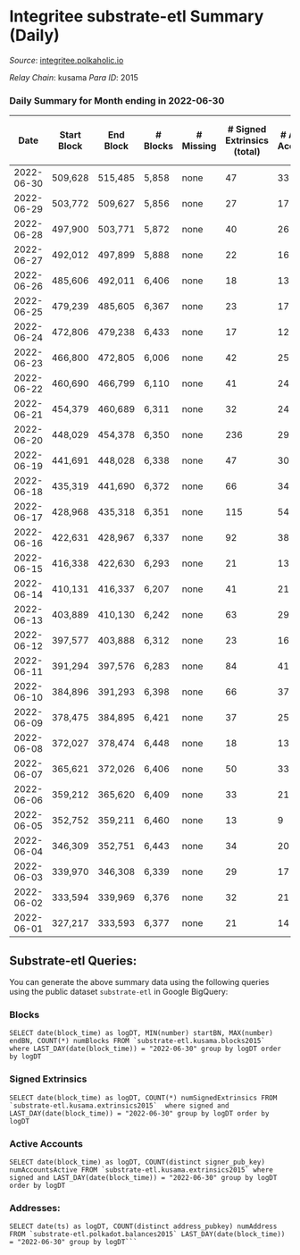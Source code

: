 # Integritee substrate-etl Summary (Daily)

_Source_: [integritee.polkaholic.io](https://integritee.polkaholic.io)

*Relay Chain*: kusama
*Para ID*: 2015



### Daily Summary for Month ending in 2022-06-30


| Date | Start Block | End Block | # Blocks | # Missing | # Signed Extrinsics (total) | # Active Accounts | # Addresses with Balances | # Events | # Transfers | # XCM Transfers In | # XCM Transfers Out |
| ---- | ----------- | --------- | -------- | --------- | --------------------------- | ----------------- | ------------------------- | -------- | ----------- | ------------------ | ------------------- |
| 2022-06-30 | 509,628 | 515,485 | 5,858 | none  | 47 | 33 | 11,443 | 11,978 | 23 ($1,193.13) |   | 3 ($121.55) |
| 2022-06-29 | 503,772 | 509,627 | 5,856 | none  | 27 | 17 | 11,438 | 11,855 | 12 ($656.58) |   | 2 ($555.19) |
| 2022-06-28 | 497,900 | 503,771 | 5,872 | none  | 40 | 26 | 11,438 | 11,968 | 22 ($2,944.70) | 2 ($3.22) | 3 ($4.26) |
| 2022-06-27 | 492,012 | 497,899 | 5,888 | none  | 22 | 16 | 11,437 | 11,881 | 6 ($1,092.93) |   |   |
| 2022-06-26 | 485,606 | 492,011 | 6,406 | none  | 18 | 13 | 11,437 | 12,909 | 8 ($705.20) |   |   |
| 2022-06-25 | 479,239 | 485,605 | 6,367 | none  | 23 | 17 | 11,436 | 12,856 | 12 ($1,299.85) |   |   |
| 2022-06-24 | 472,806 | 479,238 | 6,433 | none  | 17 | 12 | 11,435 | 12,968 | 6 ($243.21) | 1 ($0.62) | 2 ($0.62) |
| 2022-06-23 | 466,800 | 472,805 | 6,006 | none  | 42 | 25 | 11,435 | 12,241 | 18 ($3,758.52) | 2 ($1.00) | 2 ($1.63) |
| 2022-06-22 | 460,690 | 466,799 | 6,110 | none  | 41 | 24 | 11,432 | 12,452 | 21 ($1,131.06) | 1 ($0.34) | 1 ($0.66) |
| 2022-06-21 | 454,379 | 460,689 | 6,311 | none  | 32 | 24 | 11,430 | 12,788 | 20 ($1,791.96) |   |   |
| 2022-06-20 | 448,029 | 454,378 | 6,350 | none  | 236 | 29 | 11,430 | 13,889 | 217 ($7,952.48) |   |   |
| 2022-06-19 | 441,691 | 448,028 | 6,338 | none  | 47 | 30 | 11,429 | 12,917 | 31 ($233,089) |   |   |
| 2022-06-18 | 435,319 | 441,690 | 6,372 | none  | 66 | 34 | 11,428 | 13,116 | 52 ($18,141.29) |   |   |
| 2022-06-17 | 428,968 | 435,318 | 6,351 | none  | 115 | 54 | 11,424 | 13,325 | 98 ($50,538.50) |   |   |
| 2022-06-16 | 422,631 | 428,967 | 6,337 | none  | 92 | 38 | 11,417 | 13,194 | 76 ($191,623) |   |   |
| 2022-06-15 | 416,338 | 422,630 | 6,293 | none  | 21 | 13 | 11,412 | 12,699 | 15 ($1,870.25) |   |   |
| 2022-06-14 | 410,131 | 416,337 | 6,207 | none  | 41 | 21 | 11,411 | 12,627 | 33 ($4,186.92) |   |   |
| 2022-06-13 | 403,889 | 410,130 | 6,242 | none  | 63 | 29 | 11,408 | 12,805 | 51 ($30,453.91) |   |   |
| 2022-06-12 | 397,577 | 403,888 | 6,312 | none  | 23 | 16 | 11,406 | 12,747 | 14 ($8,358.79) |   |   |
| 2022-06-11 | 391,294 | 397,576 | 6,283 | none  | 84 | 41 | 11,403 | 12,984 | 66 ($14,580.18) |   |   |
| 2022-06-10 | 384,896 | 391,293 | 6,398 | none  | 66 | 37 | 11,401 | 13,144 | 43 ($22,385.12) |   |   |
| 2022-06-09 | 378,475 | 384,895 | 6,421 | none  | 37 | 25 | 11,395 | 13,041 | 25 ($19,539.29) |   |   |
| 2022-06-08 | 372,027 | 378,474 | 6,448 | none  | 18 | 13 | 11,389 | 12,988 | 8 ($720.28) |   |   |
| 2022-06-07 | 365,621 | 372,026 | 6,406 | none  | 50 | 33 | 11,389 | 13,090 | 25 ($3,570.72) |   |   |
| 2022-06-06 | 359,212 | 365,620 | 6,409 | none  | 33 | 21 | 11,385 | 12,993 | 19 ($1,419.38) |   |   |
| 2022-06-05 | 352,752 | 359,211 | 6,460 | none  | 13 | 9 | 11,381 | 12,987 | 8 ($1,430.12) |   |   |
| 2022-06-04 | 346,309 | 352,751 | 6,443 | none  | 34 | 20 | 11,381 | 13,064 | 20 ($2,827.64) |   |   |
| 2022-06-03 | 339,970 | 346,308 | 6,339 | none  | 29 | 17 | 11,378 | 12,832 | 13 ($663.44) |   |   |
| 2022-06-02 | 333,594 | 339,969 | 6,376 | none  | 32 | 21 | 11,377 | 12,914 | 16 ($2,810.14) |   |   |
| 2022-06-01 | 327,217 | 333,593 | 6,377 | none  | 21 | 14 | 11,374 | 12,862 | 13 ($5,705.36) |   |   |

## Substrate-etl Queries:
You can generate the above summary data using the following queries using the public dataset `substrate-etl` in Google BigQuery:


### Blocks
```
SELECT date(block_time) as logDT, MIN(number) startBN, MAX(number) endBN, COUNT(*) numBlocks FROM `substrate-etl.kusama.blocks2015`  where LAST_DAY(date(block_time)) = "2022-06-30" group by logDT order by logDT
```


### Signed Extrinsics
```
SELECT date(block_time) as logDT, COUNT(*) numSignedExtrinsics FROM `substrate-etl.kusama.extrinsics2015`  where signed and LAST_DAY(date(block_time)) = "2022-06-30" group by logDT order by logDT
```


### Active Accounts
```
SELECT date(block_time) as logDT, COUNT(distinct signer_pub_key) numAccountsActive FROM `substrate-etl.kusama.extrinsics2015` where signed and LAST_DAY(date(block_time)) = "2022-06-30" group by logDT order by logDT
```


### Addresses:
```
SELECT date(ts) as logDT, COUNT(distinct address_pubkey) numAddress FROM `substrate-etl.polkadot.balances2015` LAST_DAY(date(block_time)) = "2022-06-30" group by logDT```

